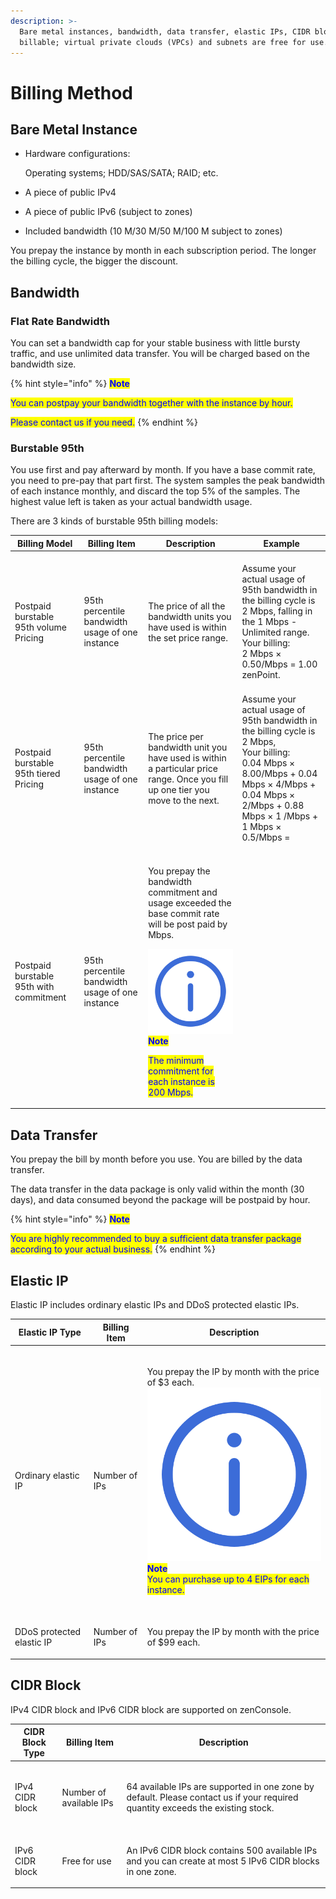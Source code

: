 ```yaml
---
description: >-
  Bare metal instances, bandwidth, data transfer, elastic IPs, CIDR blocks are
  billable; virtual private clouds (VPCs) and subnets are free for use.
---
```


# Billing Method

## Bare Metal Instance

*   Hardware configurations:

    Operating systems; HDD/SAS/SATA; RAID; etc.
* A piece of public IPv4
* A piece of public IPv6 (subject to zones)
* Included bandwidth (10 M/30 M/50 M/100 M subject to zones)

You prepay the instance by month in each subscription period. The longer the billing cycle, the bigger the discount.



## Bandwidth

### Flat Rate Bandwidth

You can set a bandwidth cap for your stable business with little bursty traffic, and use unlimited data transfer. You will be charged based on the bandwidth size.

{% hint style="info" %}
<mark style="color:blue;">**Note**</mark>

<mark style="color:blue;">You can postpay your bandwidth together with the instance by hour.</mark>

<mark style="color:blue;">Please contact us if you need.</mark>
{% endhint %}

### Burstable 95th

You use first and pay afterward by month. If you have a base commit rate, you need to pre-pay that part first. The system samples the peak bandwidth of each instance monthly, and discard the top 5% of the samples. The highest value left is taken as your actual bandwidth usage.

There are 3 kinds of burstable 95th billing models:

<table><thead><tr><th>Billing Model</th><th>Billing Item</th><th>Description</th><th data-hidden>Example</th></tr></thead><tbody><tr><td><br>Postpaid burstable 95th volume Pricing<br></td><td><br>95th percentile bandwidth usage of one instance<br></td><td><br>The price of all the bandwidth units you have used is within the set price range.<br></td><td><br>Assume your actual usage of 95th bandwidth in the billing cycle is 2 Mbps, falling in the 1 Mbps - Unlimited range.<br>Your billing:<br>2 Mbps × 0.50/Mbps = 1.00 zenPoint.<br></td></tr><tr><td><br>Postpaid burstable 95th tiered Pricing<br></td><td><br>95th percentile bandwidth usage of one instance<br></td><td><br>The price per bandwidth unit you have used is within a particular price range. Once you fill up one tier you move to the next.<br></td><td><br>Assume your actual usage of 95th bandwidth in the billing cycle is 2 Mbps, <br>Your billing:<br>0.04 Mbps × 8.00/Mbps + 0.04 Mbps × 4/Mbps + 0.04 Mbps × 2/Mbps + 0.88 Mbps × 1 /Mbps + 1 Mbps × 0.5/Mbps =</td></tr><tr><td><br>Postpaid burstable 95th with commitment<br></td><td><br>95th percentile bandwidth usage of one instance<br></td><td><p><br>You prepay the bandwidth commitment and usage exceeded the base commit rate will be post paid by Mbps.</p><p><img src="../../.gitbook/assets/Icon.svg" alt="" data-size="line"><mark style="color:blue;"><strong>Note</strong></mark></p><p><mark style="color:blue;">The minimum commitment for each instance is 200 Mbps.</mark><br><mark style="color:blue;"></mark></p></td><td></td></tr></tbody></table>



## Data Transfer

You prepay the bill by month before you use. You are billed by the data transfer.

The data transfer in the data package is only valid within the month (30 days), and data consumed beyond the package will be postpaid by hour.

{% hint style="info" %}
<mark style="color:blue;">**Note**</mark>

<mark style="color:blue;">You are highly recommended to buy a sufficient data transfer package according to your actual business.</mark>
{% endhint %}



## Elastic IP

Elastic IP includes ordinary elastic IPs and DDoS protected elastic IPs.

| Elastic IP Type                          | Billing Item                  | Description                                                                                                                                                                                                                                                                                                            |
| ---------------------------------------- | ----------------------------- | ---------------------------------------------------------------------------------------------------------------------------------------------------------------------------------------------------------------------------------------------------------------------------------------------------------------------- |
| <p><br>Ordinary elastic IP<br></p>       | <p><br>Number of IPs<br></p>  | <p><br>You prepay the IP by month with the price of $3 each.<br><img src="../../.gitbook/assets/Icon.svg" alt="" data-size="line"><mark style="color:blue;"><strong>Note</strong></mark><br><mark style="color:blue;">You can purchase up to 4 EIPs for each instance.</mark><br><mark style="color:blue;"></mark></p> |
| <p><br>DDoS protected elastic IP<br></p> | <p><br>Number of IPs<br> </p> | <p><br>You prepay the IP by month with the price of $99 each.<br></p>                                                                                                                                                                                                                                                  |



## CIDR Block

IPv4 CIDR block and IPv6 CIDR block are supported on zenConsole.&#x20;

| CIDR Block Type                | Billing Item                           | Description                                                                                                                                    |
| ------------------------------ | -------------------------------------- | ---------------------------------------------------------------------------------------------------------------------------------------------- |
| <p><br>IPv4 CIDR block<br></p> | <p><br>Number of available IPs<br></p> | <p><br>64 available IPs are supported in one zone by default. Please contact us if your required quantity exceeds the  existing stock.<br></p> |
| <p><br>IPv6 CIDR block<br></p> | <p><br>Free for use<br></p>            | <p><br>An IPv6 CIDR block contains 500 available IPs and you can create at most 5 IPv6 CIDR blocks in one zone.<br></p>                        |


